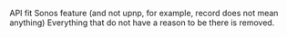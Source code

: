 API fit Sonos feature (and not upnp, for example, record does not mean anything)
Everything that do not have a reason to be there is removed.
